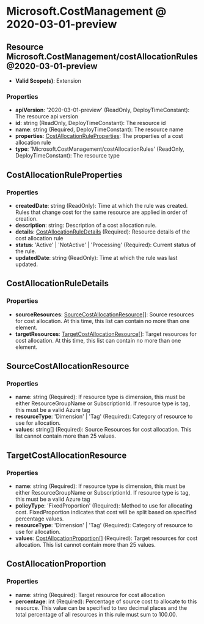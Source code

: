 # Microsoft.CostManagement @ 2020-03-01-preview

## Resource Microsoft.CostManagement/costAllocationRules@2020-03-01-preview
* **Valid Scope(s)**: Extension
### Properties
* **apiVersion**: '2020-03-01-preview' (ReadOnly, DeployTimeConstant): The resource api version
* **id**: string (ReadOnly, DeployTimeConstant): The resource id
* **name**: string (Required, DeployTimeConstant): The resource name
* **properties**: [CostAllocationRuleProperties](#costallocationruleproperties): The properties of a cost allocation rule
* **type**: 'Microsoft.CostManagement/costAllocationRules' (ReadOnly, DeployTimeConstant): The resource type

## CostAllocationRuleProperties
### Properties
* **createdDate**: string (ReadOnly): Time at which the rule was created. Rules that change cost for the same resource are applied in order of creation.
* **description**: string: Description of a cost allocation rule.
* **details**: [CostAllocationRuleDetails](#costallocationruledetails) (Required): Resource details of the cost allocation rule
* **status**: 'Active' | 'NotActive' | 'Processing' (Required): Current status of the rule.
* **updatedDate**: string (ReadOnly): Time at which the rule was last updated.

## CostAllocationRuleDetails
### Properties
* **sourceResources**: [SourceCostAllocationResource](#sourcecostallocationresource)[]: Source resources for cost allocation. At this time, this list can contain no more than one element.
* **targetResources**: [TargetCostAllocationResource](#targetcostallocationresource)[]: Target resources for cost allocation. At this time, this list can contain no more than one element.

## SourceCostAllocationResource
### Properties
* **name**: string (Required): If resource type is dimension, this must be either ResourceGroupName or SubscriptionId. If resource type is tag, this must be a valid Azure tag
* **resourceType**: 'Dimension' | 'Tag' (Required): Category of resource to use for allocation.
* **values**: string[] (Required): Source Resources for cost allocation. This list cannot contain more than 25 values.

## TargetCostAllocationResource
### Properties
* **name**: string (Required): If resource type is dimension, this must be either ResourceGroupName or SubscriptionId. If resource type is tag, this must be a valid Azure tag
* **policyType**: 'FixedProportion' (Required): Method to use for allocating cost. FixedProportion indicates that cost will be split based on specified percentage values.
* **resourceType**: 'Dimension' | 'Tag' (Required): Category of resource to use for allocation.
* **values**: [CostAllocationProportion](#costallocationproportion)[] (Required): Target resources for cost allocation. This list cannot contain more than 25 values.

## CostAllocationProportion
### Properties
* **name**: string (Required): Target resource for cost allocation
* **percentage**: int (Required): Percentage of source cost to allocate to this resource. This value can be specified to two decimal places and the total percentage of all resources in this rule must sum to 100.00.

